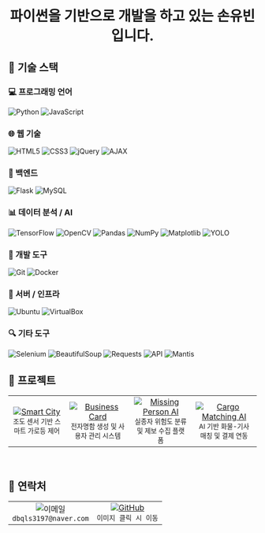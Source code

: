 # <div align="center">파이썬을 기반으로 개발을 하고 있는 손유빈입니다.</div>


## 🌿 기술 스택

### 💻 프로그래밍 언어
![Python](https://img.shields.io/badge/-Python-3776AB?style=flat&logo=Python&logoColor=white)
![JavaScript](https://img.shields.io/badge/-JavaScript-F7DF1E?style=flat&logo=JavaScript&logoColor=black)

### 🌐 웹 기술
![HTML5](https://img.shields.io/badge/-HTML5-E34F26?style=flat&logo=HTML5&logoColor=white)
![CSS3](https://img.shields.io/badge/-CSS3-1572B6?style=flat&logo=CSS3&logoColor=white)
![jQuery](https://img.shields.io/badge/-jQuery-0769AD?style=flat&logo=jquery&logoColor=white)
![AJAX](https://img.shields.io/badge/-AJAX-005571?style=flat&logo=javascript&logoColor=white)

### 🧩 백엔드
![Flask](https://img.shields.io/badge/-Flask-000000?style=flat&logo=Flask)
![MySQL](https://img.shields.io/badge/-MySQL-4479A1?style=flat&logo=MySQL&logoColor=white)

### 📊 데이터 분석 / AI
![TensorFlow](https://img.shields.io/badge/-TensorFlow-FF6F00?style=flat&logo=TensorFlow&logoColor=white)
![OpenCV](https://img.shields.io/badge/-OpenCV-5C3EE8?style=flat&logo=OpenCV&logoColor=white)
![Pandas](https://img.shields.io/badge/-Pandas-150458?style=flat&logo=pandas)
![NumPy](https://img.shields.io/badge/-NumPy-013243?style=flat&logo=numpy)
![Matplotlib](https://img.shields.io/badge/-Matplotlib-11557C?style=flat&logo=python&logoColor=white)
![YOLO](https://img.shields.io/badge/-YOLO-black?style=flat&logo=opencv&logoColor=white)

### 🔧 개발 도구
![Git](https://img.shields.io/badge/-Git-F05032?style=flat&logo=git&logoColor=white)
![Docker](https://img.shields.io/badge/-Docker-2496ED?style=flat&logo=Docker&logoColor=white)

### 💾 서버 / 인프라
![Ubuntu](https://img.shields.io/badge/-Ubuntu-E95420?style=flat&logo=Ubuntu&logoColor=white)
![VirtualBox](https://img.shields.io/badge/-VirtualBox-183A61?style=flat&logo=virtualbox&logoColor=white)

### 🔍 기타 도구
![Selenium](https://img.shields.io/badge/-Selenium-43B02A?style=flat&logo=firefox&logoColor=white)
![BeautifulSoup](https://img.shields.io/badge/-BeautifulSoup-4B8BBE?style=flat&logo=python&logoColor=white)
![Requests](https://img.shields.io/badge/-Requests-2D8CFF?style=flat&logo=python&logoColor=white)
![API](https://img.shields.io/badge/-API-FFB300?style=flat&logo=fastapi&logoColor=white)
![Mantis](https://img.shields.io/badge/-Mantis-E87C09?style=flat&logo=bugatti&logoColor=white)
<br>

## 🎋 프로젝트

<div align="center">
  <table>
    <tr>
      <td align="center" width="200">
        <a href="https://github.com/dbqls3197/smart_city">
          <img src="https://img.shields.io/badge/SMART_CITY-2E8B57?style=for-the-badge&logo=github&logoColor=white" alt="Smart City"/>
        </a>
        <br>
        <sub>조도 센서 기반 스마트 가로등 제어</sub>
      </td>
      <td align="center" width="200">
        <a href="https://github.com/dbqls3197/individual_project">
          <img src="https://img.shields.io/badge/BUSINESS_CARD-2E8B57?style=for-the-badge&logo=github&logoColor=white" alt="Business Card"/>
        </a>
        <br>
        <sub>전자명함 생성 및 사용자 관리 시스템</sub>
      </td>
      <td align="center" width="200">
        <a href="https://github.com/ANGIBU/songil">
          <img src="https://img.shields.io/badge/MISSING_PERSON_AI-2E8B57?style=for-the-badge&logo=github&logoColor=white" alt="Missing Person AI"/>
        </a>
        <br>
        <sub>실종자 위험도 분류 및 제보 수집 플랫폼</sub>
      </td>
      <td align="center" width="200">
        <a href="https://github.com/dbqls3197/Cargo_AI">
          <img src="https://img.shields.io/badge/CARGO_MATCHING_AI-2E8B57?style=for-the-badge&logo=github&logoColor=white" alt="Cargo Matching AI"/>
        </a>
        <br>
        <sub>AI 기반 화물-기사 매칭 및 결제 연동</sub>
      </td>
    </tr>
  </table>
</div>


<br>


## 🌱 연락처

<div align="center">
  <table>
    <tr>
      <td align="center">
        <img src="https://img.shields.io/badge/Naver-03C75A?style=for-the-badge&logo=naver&logoColor=white" alt="이메일"/>
        <br>
        <code>dbqls3197@naver.com</code>
      </td>
      <td align="center">
        <a href="https://github.com/dbqls3197">
          <img src="https://img.shields.io/badge/GitHub-100000?style=for-the-badge&logo=github&logoColor=white" alt="GitHub"/>
          <br>
        </a>
        <code>이미지 클릭 시 이동</code>
      </td>
    </tr>
  </table>
</div>

